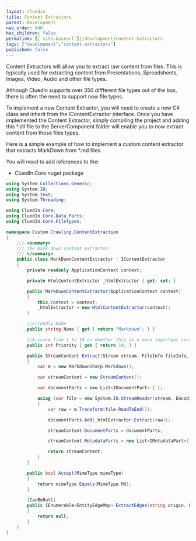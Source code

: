 ```yaml
---
layout: cluedin
title: Content Extractors
parent: Development
nav_order: 040
has_children: false
permalink: {{ site.baseurl }}/development/content-extractors
tags: ["development","content-extractors"]
published: false
---
```


Content Extractors will allow you to extract raw content from files. This is typically used for extracting content from Presentations, Spreadsheets, Images, Video, Audio and other file types.

Although CluedIn supports over 350 diffferent file types out of the box, there is often the need to support new file types. 

To implement a new Content Extractor, you will need to create a new C# class and inherit from the IContentExtractor interface. Once you have implemented the Content Extractor, simply compiling the project and adding this *.dll file to the ServerComponent folder will enable you to now extract content from those files types. 

Here is a simple example of how to implement a custom content extractor that extracts MarkDown from *.md files.

You will need to add references to the:

 - CluedIn.Core nuget package

```csharp
using System.Collections.Generic;
using System.IO;
using System.Text;
using System.Threading;

using CluedIn.Core;
using CluedIn.Core.Data.Parts;
using CluedIn.Core.FileTypes;

namespace Custom.Crawling.ContentExtraction
{
    /// <summary>
    /// The mark down content extractor.
    /// </summary>
    public class MarkDownContentExtractor : IContentExtractor
    {
        private readonly ApplicationContext context;

        private HtmlContentExtractor _htmlExtractor { get; set; }

        public MarkDownContentExtractor(ApplicationContext context)
        {
            this.context = context;
            _htmlExtractor = new HtmlContentExtractor(context);
        }

        //Friendly Name
        public string Name { get { return "Markdown"; } }

        //A score from 1 to 10 on whether this is a more important content extractor that another provider that could also extract this content.
        public int Priority { get { return 10; } }

        public StreamContent Extract(Stream stream, FileInfo fileInfo, CancellationToken cancellationToken)
        {
            var m = new MarkdownSharp.Markdown();

            var streamContent = new StreamContent();

            var documentParts = new List<IDocumentPart> { };

            using (var file = new System.IO.StreamReader(stream, Encoding.UTF8, true, 1024, true))
            {
                var raw = m.Transform(file.ReadToEnd());

                documentParts.Add(_htmlExtractor.Extract(raw));

                streamContent.DocumentParts = documentParts;

                streamContent.MetadataParts = new List<IMetadataPart>();

                return streamContent;
            }
        }

        public bool Accept(MimeType mimeType)
        {
            return mimeType.Equals(MimeType.Md);
        }

        [CanBeNull]
        public IEnumerable<EntityEdgeMap> ExtractEdges(string origin, FileInfo fileInfo)
        {
            return null;
        }
    }
}
```
